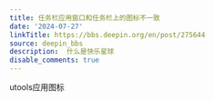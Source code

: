 ```yaml
---
title: 任务栏应用窗口和任务栏上的图标不一致
date: '2024-07-27'
linkTitle: https://bbs.deepin.org/en/post/275644
source: deepin_bbs
description:  什么是快乐星球 
disable_comments: true
---
```

utools应用图标
